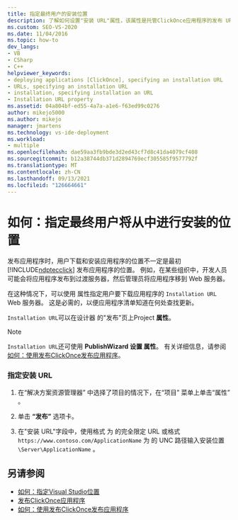 ```yaml
---
title: 指定最终用户的安装位置
description: 了解如何设置"安装 URL"属性，该属性是托管ClickOnce应用程序的发布 URL 属性。
ms.custom: SEO-VS-2020
ms.date: 11/04/2016
ms.topic: how-to
dev_langs:
- VB
- CSharp
- C++
helpviewer_keywords:
- deploying applications [ClickOnce], specifying an installation URL
- URLs, specifying an installation URL
- installation, specifying installation an URL
- Installation URL property
ms.assetid: 04a804bf-ed55-4a7a-a1e6-f63ed99c0276
author: mikejo5000
ms.author: mikejo
manager: jmartens
ms.technology: vs-ide-deployment
ms.workload:
- multiple
ms.openlocfilehash: dae59aa3fb9bde3d2ed43cf7d8c41da4079cf408
ms.sourcegitcommit: b12a38744db371d2894769ecf305585f9577792f
ms.translationtype: MT
ms.contentlocale: zh-CN
ms.lasthandoff: 09/13/2021
ms.locfileid: "126664661"
---
```

# <a name="how-to-specify-the-location-where-end-users-will-install-from"></a>如何：指定最终用户将从中进行安装的位置

发布应用程序时，用户下载和安装应用程序的位置不一定是最初 [!INCLUDE[ndptecclick](../deployment/includes/ndptecclick_md.md)] 发布应用程序的位置。 例如，在某些组织中，开发人员可能会将应用程序发布到过渡服务器，然后管理员将应用程序移到 Web 服务器。

在这种情况下，可以使用 属性指定用户要下载应用程序的 `Installation URL` Web 服务器。 这是必需的，以便应用程序清单知道在何处查找更新。

`Installation URL`可以在设计器 的"发布"页上Project **属性**。

> [!NOTE]
> `Installation URL`还可使用 **PublishWizard 设置 属性**。 有关详细信息，请参阅[如何：使用发布ClickOnce发布应用程序](../deployment/how-to-publish-a-clickonce-application-using-the-publish-wizard.md)。

### <a name="to-specify-an-installation-url"></a>指定安装 URL

1. 在“解决方案资源管理器” 中选择了项目的情况下，在“项目”  菜单上单击“属性” 。

2. 单击 **“发布”** 选项卡。

3. 在"安装 URL"字段中，使用格式 为 的完全限定 URL 或格式 `https://www.contoso.com/ApplicationName` 为 的 UNC 路径输入安装位置 `\Server\ApplicationName` 。

## <a name="see-also"></a>另请参阅
- [如何：指定Visual Studio位置](../deployment/how-to-specify-where-visual-studio-copies-the-files.md)
- [发布ClickOnce应用程序](../deployment/publishing-clickonce-applications.md)
- [如何：使用发布ClickOnce发布应用程序](../deployment/how-to-publish-a-clickonce-application-using-the-publish-wizard.md)